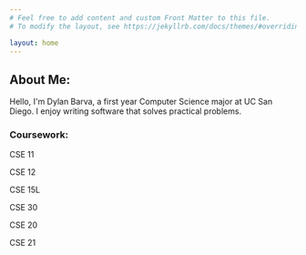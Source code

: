 ```yaml
---
# Feel free to add content and custom Front Matter to this file.
# To modify the layout, see https://jekyllrb.com/docs/themes/#overriding-theme-defaults

layout: home
---
```


## About Me:

Hello, I'm Dylan Barva, a first year Computer Science major at UC San Diego. I enjoy writing software that solves practical problems.

### Coursework:

CSE 11

CSE 12

CSE 15L

CSE 30

CSE 20

CSE 21


